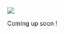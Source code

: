 <img src="https://img.shields.io/badge/how%20to-customize%20the%20client%20behavior-yellowgreen?style=for-the-badge" />

Coming up soon !



